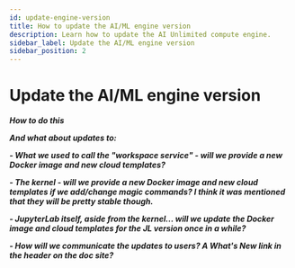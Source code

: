 ```yaml
---
id: update-engine-version
title: How to update the AI/ML engine version
description: Learn how to update the AI Unlimited compute engine.
sidebar_label: Update the AI/ML engine version
sidebar_position: 2
---
```


# Update the AI/ML engine version

***How to do this***

***And what about updates to:***

***- What we used to call the "workspace service" - will we provide a new Docker image and new cloud templates?***

***- The kernel - will we provide a new Docker image and new cloud templates if we add/change magic commands? I think it was mentioned that they will be pretty stable though.***

***- JupyterLab itself, aside from the kernel... will we update the Docker image and cloud templates for the JL version once in a while?***

***- How will we communicate the updates to users? A What's New link in the header on the doc site?***